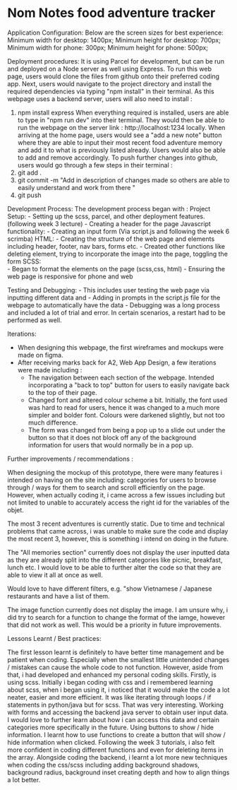# Nom Notes food adventure tracker

Application Configuration: 
Below are the screen sizes for best experience: 
Minimum width for desktop: 1400px; 
Minimum height for desktop: 700px; 
Minimum width for phone: 300px;
Minimum height for phone: 500px;

Deployment procedures: 
It is using Parcel for development, but can be run and deployed on a Node server as well using Express. 
To run this web page, users would clone the files from github onto their preferred coding app. Next, users would navigate to the project directory and install the required dependencies via typing "npm install" in their terminal. 
As this webpage uses a backend server, users will also need to install : 
1. npm install express
When everything required is installed, users are able to type in "npm run dev" into their terminal. They would then be able to run the webpage on the server link : http://localhost:1234 locally. 
When arriving at the home page, users would see a "add a new note" button where they are able to input their most recent food adventure memory and add it to what is previously listed already. Users would also be able to add and remove accordingly. 
To push further changes into github, users would go through a few steps in their terminal : 
1. git add . 
2. git commit -m "Add in description of changes made so others are able to easily understand and work from there "
3. git push

Development Process: 
The development process began with : 
Project Setup: 
    - Setting up the scss, parcel, and other deployment features. (following week 3 lecture)
    - Creating a header for the page 
Javascript functionality: 
    - Creating an input form (Via script.js and following the week 6 scrimba)
HTML: 
    - Creating the structure of the web page and elements including header, footer, nav bars, forms etc. 
    - Created other functions like deleting element, trying to incorporate the image into the page, toggling the form 
SCSS:   
    - Began to format the elements on the page (scss,css, html)
    - Ensuring the web page is responsive for phone and web

Testing and Debugging:
    - This includes user testing the web page via inputting different data and 
    - Adding in prompts in the script.js file for the webpage to automatically have the data 
    - Debugging was a long process and included a lot of trial and error. In certain scenarios, a restart had to be performed as well. 


Iterations: 
- When designing this webpage, the first wireframes and mockups were made on figma. 
- After receiving marks back for A2, Web App Design, a few iterations were made including : 
    - The navigation between each section of the webpage. Intended incorporating a "back to top" button for users to easily navigate back to the top of their page. 
    - Changed font and altered colour scheme a bit. Initially, the font used was hard to read for users, hence it was changed to a much more simpler and bolder font. Colours were darkened slightly, but not too much difference. 
    - The form was changed from being a pop up to a slide out under the button so that it does not block off any of the background information for users that would normally be in a pop up. 

Further improvements / recommendations : 

When designing the mockup of this prototype, there were many features i intended on having on the site including: categories for users to browse through / ways for them to search and scroll efficiently on the page. However, when actually coding it, i came across a few issues including but not limited to unable to accurately access the right id for the variables of the objet. 

The most 3 recent adventures is currently static. Due to time and technical problems that came across, i was unable to make sure the code and display the most recent 3, however, this is something i intend on doing in the future. 

The "All memories section" currently does not display the user inputted data as they are already split into the different categories like picnic, breakfast, lunch etc. I would love to be able to further alter the code so that they are able to view it all at once as well. 

Would love to have different filters, e.g. "show Vietnamese / Japanese restaurants and have a list of them. 

The image function currently does not display the image. I am unsure why, i did try to search for a function to change the format of the iamge, however that did not work as well. This would be a priority in future improvements. 



Lessons Learnt / Best practices: 

The first lesson learnt is definitely to have better time management and be patient when coding. Especially when the smallest little unintended changes / mistakes can cause the whole code to not function. 
However, aside from that, i had developed and enhanced my personal coding skills. Firstly, is using scss. Initially i began coding with css and i remembered learning about scss, when i began using it, i noticed that it would make the code a lot neater, easier and more efficient. It was like iterating through loops / if statements in python/java but for scss. That was very interesting. 
Working with forms and accessing the backend java server to obtain user input data. I would love to further learn about how i can access this data and certain categories more specifically in the future. 
Using buttons to show / hide information. I learnt how to use functions to create a button that will show / hide information when clicked. Following the week 3 tutorials, i also felt more confident in coding different functions and even for deleting items in the array. 
Alongside coding the backend, i learnt a lot more new techniques when coding the css/scss including adding background shadows, background radius, background inset creating depth and how to align things a lot better. 


